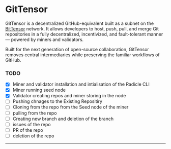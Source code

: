 # GitTensor

GitTensor is a decentralized GitHub-equivalent built as a subnet on the [BitTensor](https://bittensor.com) network. It allows developers to host, push, pull, and merge Git repositories in a fully decentralized, incentivized, and fault-tolerant manner — powered by miners and validators.

Built for the next generation of open-source collaboration, GitTensor removes central intermediaries while preserving the familiar workflows of GitHub.


### TODO
- [x] Miner and  validator installation  and intialisation of the Radicle CLI
- [x] Miner running seed node
- [x] Validator creating repos and miner storing in the node
- [ ]  Pushing chnages to the Existing Repositiry
- [ ]  Cloning from the repo from the Seed node of the miner
- [ ]  pulling from the repo
- [ ]  Creating new branch and deletion of the branch
- [ ]  issues of the repo
- [ ]  PR  of the repo
- [ ]  deletion of the repo
---
